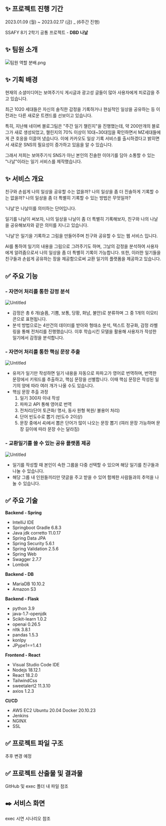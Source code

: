 ## ✨ 프로젝트 진행 기간

2023.01.09 (월) ~ 2023.02.17 (금) _ (6주간 진행)

SSAFY 8기 2학기 공통 프로젝트 - **DBD 나날**

## ✨ 팀원 소개

![팀원 역할 분배.png](https://s3-us-west-2.amazonaws.com/secure.notion-static.com/1c26b5eb-b330-4a65-bb85-484c74860ded/%ED%8C%80%EC%9B%90_%EC%97%AD%ED%95%A0_%EB%B6%84%EB%B0%B0.png)

## ✨ 기획 배경

현재의 소셜미디어는 보여주기식 게시글과 광고성 글들이 많아 사용자에게 피로감을 주고 있습니다.

최근 1020 세대들은 자신의 솔직한 감정을 기록하거나 현실적인 일상을 공유하는 등 이전과는 다른 새로운 트렌드를 선보이고 있습니다.

특히, 지난해 네이버 블로그팀은 "주간 일기 챌린지"을 진행했는데, 약 200만개의 블로그가 새로 생성되었고, 챌린지의 70% 이상이 10대~30대임을 확인하면서 MZ세대들에게 큰 호응을 이끌어 냈습니다. 이에 카카오도 일상 기록 서비스를 출시하겠다고 밝히면서 새로운 SNS의 필요성이 증가하고 있음을 알 수 있습니다.

그래서 저희는 보여주기식 SNS가 아닌 본인의 진솔한 이야기를 담아 소통할 수 있는 "나날"이라는 일기 서비스를 제작했습니다.

## ✨ 서비스 개요

친구와 손쉽게 나의 일상을 공유할 수는 없을까?
나의 일상을 좀 더 진솔하게 기록할 수는 없을까?
나의 일상을 좀 더 특별히 기록할 수 있는 방법은 무엇일까?

‘나날’은 나날이를 의미하는 단어입니다.

일기를 나날이 써보자, 나의 일상을 나날이 좀 더 특별히 기록해보자, 친구와 나의 나날을 공유해보자와 같은 의미를 지니고 있습니다.

‘나날’은 일기을 기록하고 그림을 만들어주며 친구와 공유할 수 있는 웹 서비스 입니다.

AI를 통하여 일기의 내용을 그림으로 그려주기도 하며, 그날의 감정을 분석하여 사용자에게 알려줌으로서 나의 일상을 좀 더 특별히 기록이 가능합니다. 또한, 이러한 일기들을 친구들과 손쉽게 공유하는 장을 제공함으로써 교환 일기의 플랫폼을 제공하고 있습니다.

## ✅ 주요 기능

### - 자연어 처리를 통한 감정 분석

![Untitled](https://s3-us-west-2.amazonaws.com/secure.notion-static.com/e74e46a0-17b1-4c36-bd66-a4187bf93d3e/Untitled.png)

- 감정은 총 6 개(슬픔, 기쁨, 보통, 당황, 화남, 불안)로 분류하며 그 중 1개의 이모티콘으로 표현됩니다.
- 분석 방법으로는 4만건의 데이터를 받아와 형태소 분석, 텍스트 정규화, 감정 라벨링을 통해 전처리를 진행했습니다.
이후 학습시킨 모델을 활용해 사용자가 작성한 일기에서 감정을 분석합니다.

### - 자연어 처리를 통한 핵심 문장 추출

![Untitled](https://s3-us-west-2.amazonaws.com/secure.notion-static.com/ae5317d3-a0f8-47e5-be02-bee85073df17/Untitled.png)

- 유저가 일기만 작성하면 일기 내용을 자동으로 파파고가 영어로 번역하며, 번역한 문장에서 키워드를 추출하고, 핵심 문장을 선별합니다. 이때 핵심 문장은 작성된 일기의 양에 따라 여러 개가 나올 수도 있습니다.
- 핵심 문장 추출 과정
    1. 일기 300자 이내 작성
    2. 파파고 API 통해 영어로 번역
    3. 전처리(단어 토큰화/ 명사, 동사 원형 복원/ 불용어 처리)
    4. 단어 빈도수로 뽑기 (빈도수 2이상)
    5. 문장 중에서 4)에서 뽑은 단어가 많이 나오는 문장 뽑기
    (여러 문장 가능하며 문장 길이에 따라 문장 수는 달라짐)

### - 교환일기를 쓸 수 있는 공유 플랫폼 제공

![Untitled](https://s3-us-west-2.amazonaws.com/secure.notion-static.com/ff0d96ca-1f94-448d-a209-050ae6df2da4/Untitled.png)

- 일기를 작성할 때 본인이 속한 그룹을 다중 선택할 수 있으며 해당 일기를 친구들과 나눌 수 있습니다.
- 해당 그룹 내 인원들끼리만 댓글을 주고 받을 수 있어 함께한 사람들과의 추억을 나눌 수 있습니다.

## ✅ 주요 기술

**Backend - Spring**

- IntelliJ IDE
- Springboot Gradle 6.8.3
- Java jdk corretto 11.0.17
- Spring Data JPA
- Spring Security 5.6.1
- Spring Validation 2.5.6
- Spring Web
- Swagger 2.7.7
- Lombok

**Backend - DB**

- MariaDB 10.10.2
- Amazon S3

**Backend - Flask**

- python 3.9
- java-1.7-openjdk
- Scikit-learn 1.0.2
- openai 0.26.5
- nltk 3.8.1
- pandas 1.5.3
- konlpy
- JPype1==1.4.1

**Frontend - React**

- Visual Studio Code IDE
- Nodejs 18.12.1
- React 18.2.0
- TailwindCss
- sweetalert2 11.3.10
- axios 1.2.3

**CI/CD**

- AWS EC2
Ubuntu 20.04
Docker 20.10.23
- Jenkins
- NGINX
- SSL

## ✅ 프로젝트 파일 구조
추후 변경 예정

## ✅ 프로젝트 산출물 및 결과물
GitHub 및 exec 폴더 내 파일 참조

## ✒️ 서비스 화면
exec 시연 시나리오 참조

